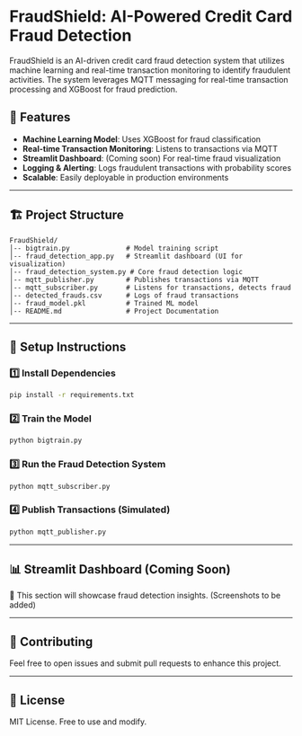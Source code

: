 # FraudShield: AI-Powered Credit Card Fraud Detection

FraudShield is an AI-driven credit card fraud detection system that utilizes machine learning and real-time transaction monitoring to identify fraudulent activities. The system leverages MQTT messaging for real-time transaction processing and XGBoost for fraud prediction.

## 📌 Features
- **Machine Learning Model**: Uses XGBoost for fraud classification
- **Real-time Transaction Monitoring**: Listens to transactions via MQTT
- **Streamlit Dashboard**: (Coming soon) For real-time fraud visualization
- **Logging & Alerting**: Logs fraudulent transactions with probability scores
- **Scalable**: Easily deployable in production environments

---

## 🏗️ Project Structure
```
FraudShield/
│-- bigtrain.py              # Model training script
│-- fraud_detection_app.py   # Streamlit dashboard (UI for visualization)
│-- fraud_detection_system.py # Core fraud detection logic
│-- mqtt_publisher.py        # Publishes transactions via MQTT
│-- mqtt_subscriber.py       # Listens for transactions, detects fraud
│-- detected_frauds.csv      # Logs of fraud transactions
│-- fraud_model.pkl          # Trained ML model
│-- README.md                # Project Documentation
```

---

## 🚀 Setup Instructions
### 1️⃣ Install Dependencies
```sh
pip install -r requirements.txt
```

### 2️⃣ Train the Model
```sh
python bigtrain.py
```

### 3️⃣ Run the Fraud Detection System
```sh
python mqtt_subscriber.py
```

### 4️⃣ Publish Transactions (Simulated)
```sh
python mqtt_publisher.py
```

---

## 📊 Streamlit Dashboard (Coming Soon)
📌 This section will showcase fraud detection insights. (Screenshots to be added)

---

## 🤝 Contributing
Feel free to open issues and submit pull requests to enhance this project.

---

## 📜 License
MIT License. Free to use and modify.

